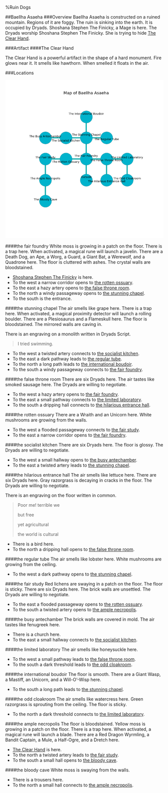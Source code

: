 %Ruin Dogs

##Baellha Asaeha
###Overview
Baellha Asaeha is constructed on a ruined mountain. Regions of it are foggy. The ruin is sinking into the earth. It is occupied by Dryads. <a name="Shoshana-Stephen-The-Finicky"></a>Shoshana Stephen The Finicky, a Mage is here. The Dryads worship Shoshana Stephen The Finicky. She  is trying to hide [The Clear Hand](#The-Clear-Hand). 



###Artifact
####<a name="The-Clear-Hand"></a>The Clear Hand


The Clear Hand is a powerful artifact in the shape of a hard monument. Fire glows near it. It smells like hawthorn. When smelled it floats in the air. 





###Locations


![](../v2/images/Baellha-Asaeha.png)

####<a name="the-fair-foundry"></a>the fair foundry
White moss is growing in a patch on the floor. There is a trap here. When activated, a magical rune will launch a javelin. There are a Death Dog, an Ape, a Worg, a Guard, a Giant Bat, a Werewolf, and a Quadrone here. The floor is cluttered with ashes. The crystal walls are bloodstained. 



* [Shoshana Stephen The Finicky](#Shoshana-Stephen-The-Finicky) is here.
* To the west a narrow corridor opens to [the rotten ossuary](#the-rotten-ossuary).
* To the east a hazy artery opens to [the false throne room](#the-false-throne-room).
* To the north a windy passageway opens to [the stunning chapel](#the-stunning-chapel).
* To the south is the entrance.


####<a name="the-stunning-chapel"></a>the stunning chapel
The air smells like grape here. There is a trap here. When activated, a magical proximity detector will launch a rolling boulder. There are a Plesiosaurus and a Flameskull here. The floor is bloodstained. The mirrored walls are caving in. 

There is an engraving on a monolith written in Dryads Script. 

> I tried swimming.
>


* To the west a twisted artery connects to [the socialist kitchen](#the-socialist-kitchen).
* To the east a dark pathway leads to [the regular tube](#the-regular-tube).
* To the north a long path leads to [the international boudoir](#the-international-boudoir).
* To the south a windy passageway connects to [the fair foundry](#the-fair-foundry).


####<a name="the-false-throne-room"></a>the false throne room
There are six Dryads here. The air tastes like smoked sausage here. The Dryads are willing to negotiate. 



* To the west a hazy artery opens to [the fair foundry](#the-fair-foundry).
* To the east a small pathway connects to [the limited laboratory](#the-limited-laboratory).
* To the south a dripping hall connects to [the hilarious entrance hall](#the-hilarious-entrance-hall).


####<a name="the-rotten-ossuary"></a>the rotten ossuary
There are a Wraith and an Unicorn here. White mushrooms are growing from the walls. 



* To the west a flooded passageway connects to [the fair study](#the-fair-study).
* To the east a narrow corridor opens to [the fair foundry](#the-fair-foundry).


####<a name="the-socialist-kitchen"></a>the socialist kitchen
There are six Dryads here. The floor is glossy. The Dryads are willing to negotiate. 



* To the west a small hallway opens to [the busy antechamber](#the-busy-antechamber).
* To the east a twisted artery leads to [the stunning chapel](#the-stunning-chapel).


####<a name="the-hilarious-entrance-hall"></a>the hilarious entrance hall
The air smells like lettuce here. There are six Dryads here. Gray razorgrass is decaying in cracks in the floor. The Dryads are willing to negotiate. 

There is an engraving on the floor written in common. 

> Poor me! terrible we
>
> but free
>
> yet agricultural
>
> the world is cultural
>


* There is a bird here.
* To the north a dripping hall opens to [the false throne room](#the-false-throne-room).


####<a name="the-regular-tube"></a>the regular tube
The air smells like lobster here. White mushrooms are growing from the ceiling. 



* To the west a dark pathway opens to [the stunning chapel](#the-stunning-chapel).


####<a name="the-fair-study"></a>the fair study
Red lichens are swaying in a patch on the floor. The floor is sticky. There are six Dryads here. The brick walls are unsettled. The Dryads are willing to negotiate. 



* To the east a flooded passageway opens to [the rotten ossuary](#the-rotten-ossuary).
* To the south a twisted artery opens to [the ample necropolis](#the-ample-necropolis).


####<a name="the-busy-antechamber"></a>the busy antechamber
The brick walls are covered in mold. The air tastes like fenugreek here. 



* There is a church here.
* To the east a small hallway connects to [the socialist kitchen](#the-socialist-kitchen).


####<a name="the-limited-laboratory"></a>the limited laboratory
The air smells like honeysuckle here. 



* To the west a small pathway leads to [the false throne room](#the-false-throne-room).
* To the south a dark threshold leads to [the odd cloakroom](#the-odd-cloakroom).


####<a name="the-international-boudoir"></a>the international boudoir
The floor is smooth. There are a Giant Wasp, a Mastiff, an Unicorn, and a Will-O’-Wisp here. 



* To the south a long path leads to [the stunning chapel](#the-stunning-chapel).


####<a name="the-odd-cloakroom"></a>the odd cloakroom
The air smells like watercress here. Green razorgrass is sprouting from the ceiling. The floor is sticky. 



* To the north a dark threshold connects to [the limited laboratory](#the-limited-laboratory).


####<a name="the-ample-necropolis"></a>the ample necropolis
The floor is bloodstained. Yellow moss is growing in a patch on the floor. There is a trap here. When activated, a magical rune will launch a blade. There are a Red Dragon Wyrmling, a Bandit Captain, a Mule, a Half-Ogre, and a Dretch here. 



* [The Clear Hand](#The-Clear-Hand) is here.
* To the north a twisted artery leads to [the fair study](#the-fair-study).
* To the south a small hall opens to [the bloody cave](#the-bloody-cave).


####<a name="the-bloody-cave"></a>the bloody cave
White moss is swaying from the walls. 



* There is a trousers here.
* To the north a small hall connects to [the ample necropolis](#the-ample-necropolis).


